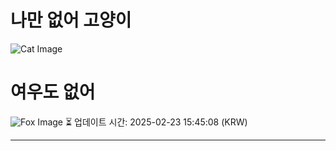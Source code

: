 
# 나만 없어 고양이

![Cat Image](https://cdn2.thecatapi.com/images/cjp.jpg)

# 여우도 없어
![Fox Image](https://randomfox.ca/images/108.jpg)
⏳ 업데이트 시간: 2025-02-23 15:45:08 (KRW)

---
